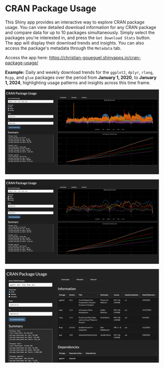 # CRAN Package Usage

<!-- badges: start -->

<!-- badges: end -->

This Shiny app provides an interactive way to explore CRAN package
usage. You can view detailed download information for any CRAN
package and compare data for up to 10 packages simultaneously. Simply
select the packages you're interested in, and press the
`Get Download Stats` button. The app will display their download trends
and insights. You can also access the package's metadata through the `Metadata` tab.

Access the app here:
<https://christian-goueguel.shinyapps.io/cran-package-usage/>

**Example:** Daily and weekly download trends for the `ggplot2`, `dplyr`, `rlang`, `Rcpp`, and `glue` packages
over the period from **January 1, 2020**, to **January 1, 2024**,
highlighting usage patterns and insights across this time frame.

![](Images/app_image.png)

![](Images/app_image2.png)

![](Images/app_image3.png)